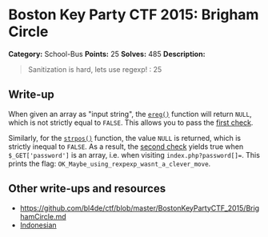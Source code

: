 # Boston Key Party CTF 2015: Brigham Circle

**Category:** School-Bus
**Points:** 25
**Solves:** 485
**Description:**

> Sanitization is hard, lets use regexp! : 25

## Write-up

When given an array as "input string", the [`ereg()`](http://php.net/manual/en/function.ereg.php) function will return `NULL`, which is not strictly equal to `FALSE`. This allows you to pass the [first check](https://github.com/ctfs/write-ups-2015/blob/8b5783df48c8cda99ceafb3dcdfabaefe4b9c9e7/boston-key-party-2015/school-bus/brigham-circle/52.10.107.64:8006/index.txt#L12).

Similarly, for the [`strpos()`](http://php.net/manual/en/function.strpos.php) function, the value `NULL` is returned, which is strictly inequal to `FALSE`. 
As a result, the [second check](https://github.com/ctfs/write-ups-2015/blob/8b5783df48c8cda99ceafb3dcdfabaefe4b9c9e7/boston-key-party-2015/school-bus/brigham-circle/52.10.107.64:8006/index.txt#L14) yields true when `$_GET['password']` is an array, i.e. when visiting `index.php?password[]=`.
This prints the flag: `OK_Maybe_using_rexpexp_wasnt_a_clever_move`.

## Other write-ups and resources

* <https://github.com/bl4de/ctf/blob/master/BostonKeyPartyCTF_2015/BrighamCircle.md>
* [Indonesian](http://blog.rentjong.net/2015/03/boston-key-party-2015-brigham-circle.html)